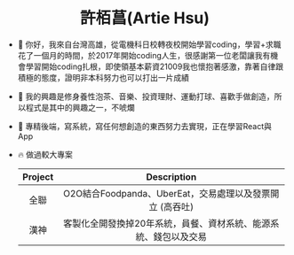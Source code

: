 <h1 align="center">許栢菖(Artie Hsu)</h1>

- 👋 你好，我來自台灣高雄，從電機科日校轉夜校開始學習coding，學習+求職花了一個月的時間，於2017年開始coding人生，很感謝第一位老闆讓我有機會學習開始coding扎根，即使領基本薪資21009我也懷抱著感激，靠著自律跟積極的態度，證明非本科努力也可以打出一片成績
- 👀 我的興趣是修身養性泡茶、音樂、投資理財、運動打球、喜歡手做創造，所以程式是其中的興趣之一，不唬爛
- 🌱 專精後端，寫系統，寫任何想創造的東西努力去實現，正在學習React與App
- 🔥 做過較大專案 

  | Project | Description |
  | :----: | :----: |
  | 全聯 | O2O結合Foodpanda、UberEat，交易處理以及發票開立 (高吞吐)|
  | 漢神 | 客製化全開發換掉20年系統，員餐、資材系統、能源系統、錢包以及交易 |
